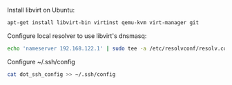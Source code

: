 Install libvirt on Ubuntu:

```sh
apt-get install libvirt-bin virtinst qemu-kvm virt-manager git

```

Configure local resolver to use libvirt's dnsmasq:

```sh
echo 'nameserver 192.168.122.1' | sudo tee -a /etc/resolvconf/resolv.conf.d/head && sudo resolvconf -u
```

Configure ~/.ssh/config

```sh
cat dot_ssh_config >> ~/.ssh/config
```
